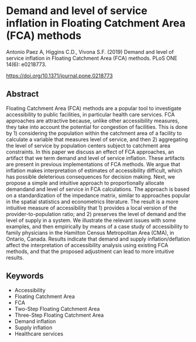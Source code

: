 # Demand and level of service inflation in Floating Catchment Area (FCA) methods

Antonio Paez A, Higgins C.D., Vivona S.F. (2019) Demand and level of service inflation in Floating Catchment Area (FCA) methods. PLoS ONE 14(6): e0218773. 

https://doi.org/10.1371/journal.pone.0218773

## Abstract

Floating Catchment Area (FCA) methods are a popular tool to investigate accessibility to public facilities, in particular health care services. FCA approaches are attractive because, unlike other accessibility measures, they take into account the potential for congestion of facilities. This is done by 1) considering the population within the catchment area of a facility to calculate a variable that measures level of service, and then 2) aggregating the level of service by population centers subject to catchment area constraints. In this paper we discuss an effect of FCA approaches, an artifact that we term demand and level of service inflation. These artifacts are present in previous implementations of FCA methods. We argue that inflation makes interpretation of estimates of accessibility difficult, which has possible deleterious consequences for decision making. Next, we propose a simple and intuitive approach to proportionally allocate demandand and level of service in FCA calculations. The approach is based on a standardization of the impedance matrix, similar to approaches popular in the spatial statistics and econometrics literature. The result is a more intiuitive measure of accessibility that 1) provides a local version of the provider-to-population ratio; and 2) preserves the level of demand and the level of supply in a system. We illustrate the relevant issues with some examples, and then empirically by means of a case study of accessibility to family physicians in the Hamilton Census Metropolitan Area (CMA), in Ontario, Canada. Results indicate that demand and supply inflation/deflation affect the interpretation of accessibility analysis using existing FCA methods, and that the proposed adjustment can lead to more intuitive results.

## Keywords

- Accessibility
- Floating Catchment Area
- FCA
- Two-Step Floating Catchment Area
- Three-Step Floating Catchment Area
- Demand inflation
- Supply inflation
- Healthcare services
